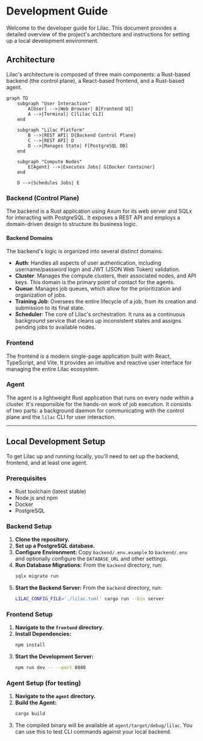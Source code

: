 # Development Guide

Welcome to the developer guide for Lilac. This document provides a detailed overview of the project's architecture and instructions for setting up a local development environment.

## Architecture

Lilac's architecture is composed of three main components: a Rust-based backend (the control plane), a React-based frontend, and a Rust-based agent.

```mermaid
graph TD
    subgraph "User Interaction"
        A[User] -->|Web Browser| B[Frontend UI]
        A -->|Terminal| C[lilac CLI]
    end

    subgraph "Lilac Platform"
        B -->|REST API| D{Backend Control Plane}
        C -->|REST API| D
        D -->|Manages State| F[PostgreSQL DB]
    end

    subgraph "Compute Nodes"
        E[Agent] -->|Executes Jobs| G[Docker Container]
    end

    D -->|Schedules Jobs| E
```

### Backend (Control Plane)

The backend is a Rust application using Axum for its web server and SQLx for interacting with PostgreSQL. It exposes a REST API and employs a domain-driven design to structure its business logic.

#### Backend Domains

The backend's logic is organized into several distinct domains:

*   **Auth**: Handles all aspects of user authentication, including username/password login and JWT (JSON Web Token) validation.
*   **Cluster**: Manages the compute clusters, their associated nodes, and API keys. This domain is the primary point of contact for the agents.
*   **Queue**: Manages job queues, which allow for the prioritization and organization of jobs.
*   **Training Job**: Oversees the entire lifecycle of a job, from its creation and submission to its final state.
*   **Scheduler**: The core of Lilac's orchestration. It runs as a continuous background service that cleans up inconsistent states and assigns pending jobs to available nodes.

### Frontend

The frontend is a modern single-page application built with React, TypeScript, and Vite. It provides an intuitive and reactive user interface for managing the entire Lilac ecosystem.

### Agent

The agent is a lightweight Rust application that runs on every node within a cluster. It's responsible for the hands-on work of job execution. It consists of two parts: a background daemon for communicating with the control plane and the `lilac` CLI for user interaction.

---

## Local Development Setup

To get Lilac up and running locally, you'll need to set up the backend, frontend, and at least one agent.

### Prerequisites

*   Rust toolchain (latest stable)
*   Node.js and npm
*   Docker
*   PostgreSQL

### Backend Setup

1.  **Clone the repository.**
2.  **Set up a PostgreSQL database.**
3.  **Configure Environment:** Copy `backend/.env.example` to `backend/.env` and optionally configure the `DATABASE_URL` and other settings.
4.  **Run Database Migrations:** From the `backend` directory, run:
    ```bash
    sqlx migrate run
    ```
5.  **Start the Backend Server:** From the `backend` directory, run:
    ```bash
    LILAC_CONFIG_FILE='./lilac.toml' cargo run --bin server
    ```

### Frontend Setup

1.  **Navigate to the `frontend` directory.**
2.  **Install Dependencies:**
    ```bash
    npm install
    ```
3.  **Start the Development Server:**
    ```bash
    npm run dev -- --port 8080
    ```

### Agent Setup (for testing)

1.  **Navigate to the `agent` directory.**
2.  **Build the Agent:**
    ```bash
    cargo build
    ```
3.  The compiled binary will be available at `agent/target/debug/lilac`. You can use this to test CLI commands against your local backend.